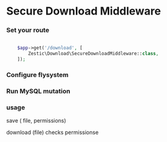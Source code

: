 # Secure Download Middleware

### Set your route
```php

    $app->get('/download', [
        Zestic\Download\SecureDownloadMiddleware::class,
    ]);
```

### Configure flysystem


### Run MySQL mutation

### usage
save ( file, permissions)

download (file) checks permissionse
